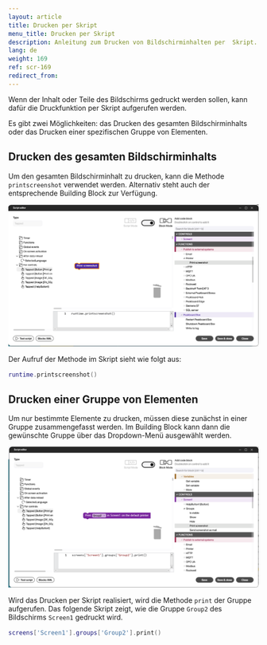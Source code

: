 ```yaml
---
layout: article
title: Drucken per Skript
menu_title: Drucken per Skript
description: Anleitung zum Drucken von Bildschirminhalten per  Skript.
lang: de
weight: 169
ref: scr-169
redirect_from:
---
```


Wenn der Inhalt oder Teile des Bildschirms gedruckt werden sollen, kann dafür die Druckfunktion per Skript aufgerufen werden.

Es gibt zwei Möglichkeiten: das Drucken des gesamten Bildschirminhalts oder das Drucken einer spezifischen Gruppe von Elementen.

## Drucken des gesamten Bildschirminhalts
Um den gesamten Bildschirminhalt zu drucken, kann die Methode `printscreenshot` verwendet werden. Alternativ steht auch der entsprechende Building Block zur Verfügung.

![Ganzen Bildschirminhalt drucken](/assets/images/scripting/Scripting_Beispiele/print/en-script-print-full-screen.png)

Der Aufruf der Methode im Skript sieht wie folgt aus:

```lua
runtime.printscreenshot()
```

## Drucken einer Gruppe von Elementen
Um nur bestimmte Elemente zu drucken, müssen diese zunächst in einer Gruppe zusammengefasst werden. Im Building Block kann dann die gewünschte Gruppe über das Dropdown-Menü ausgewählt werden.

![Gruppe drucken](/assets/images/scripting/Scripting_Beispiele/print/en-script-print-group.png)

Wird das Drucken per Skript realisiert, wird die Methode `print` der Gruppe aufgerufen. Das folgende Skript zeigt, wie die Gruppe `Group2` des Bildschirms `Screen1` gedruckt wird.

```lua
screens['Screen1'].groups['Group2'].print()
```